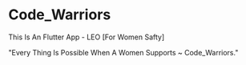 # Code_Warriors

This Is An Flutter App - LEO [For Women Safty]

"Every Thing Is Possible When A Women Supports ~ Code_Warriors."
                               
